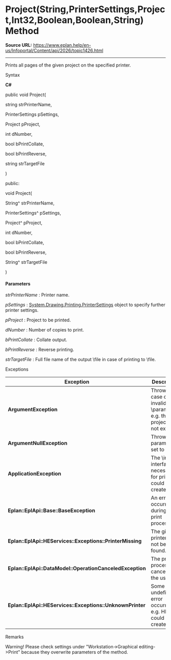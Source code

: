 # Project(String,PrinterSettings,Project,Int32,Boolean,Boolean,String) Method

**Source URL:** https://www.eplan.help/en-us/Infoportal/Content/api/2026/topic1426.html

---

Prints all pages of the given project on the specified printer.

Syntax

**C#**



public void Project( 

   string strPrinterName,

   PrinterSettings pSettings,

   Project pProject,

   int dNumber,

   bool bPrintCollate,

   bool bPrintReverse,

   string strTargetFile

)

public:

void Project( 

   String^ strPrinterName,

   PrinterSettings^ pSettings,

   Project^ pProject,

   int dNumber,

   bool bPrintCollate,

   bool bPrintReverse,

   String^ strTargetFile

)


#### Parameters

*strPrinterName*
:   Printer name.

*pSettings*
:   [System.Drawing.Printing.PrinterSettings](#) object to specify further printer settings.

*pProject*
:   Project to be printed.

*dNumber*
:   Number of copies to print.

*bPrintCollate*
:   Collate output.

*bPrintReverse*
:   Reverse printing.

*strTargetFile*
:   Full file name of the output \file in case of printing to \file.

Exceptions

| Exception | Description |
| --- | --- |
| **ArgumentException** | Thrown in case of invalid \parameters, e.g. the project does not exist. |
| **ArgumentNullException** | Thrown if a parameter is set to null. |
| **ApplicationException** | The \internal interface necessary for printing could not be created. |
| **Eplan\:\:EplApi\:\:Base\:\:BaseException** | An error occurred during the print process. |
| **Eplan\:\:EplApi\:\:HEServices\:\:Exceptions\:\:PrinterMissing** | The given printer could not be found. |
| **Eplan\:\:EplApi\:\:DataModel\:\:OperationCanceledException** | The print process was canceled by the user. |
| **Eplan\:\:EplApi\:\:HEServices\:\:Exceptions\:\:UnknownPrinter** | Some undefined error occurred, e.g. HDC could not be created. |

Remarks

Warning! Please check settings under "Workstation->Graphical editing->Print" because they overwrite parameters of the method.
